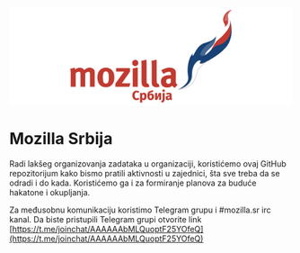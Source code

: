 ![](/dizajn/header.jpg)

# Mozilla Srbija

Radi lakšeg organizovanja zadataka u organizaciji, koristićemo ovaj GitHub repozitorijum kako bismo pratili aktivnosti u zajednici, šta sve treba da se odradi i do kada. Koristićemo ga i za formiranje planova za buduće hakatone i okupljanja.

Za međusobnu komunikaciju koristimo Telegram grupu i \#mozilla.sr irc kanal. Da biste pristupili Telegram grupi otvorite link [https://t.me/joinchat/AAAAAAbMLQuoptF25YOfeQ](https://t.me/joinchat/AAAAAAbMLQuoptF25YOfeQ)


